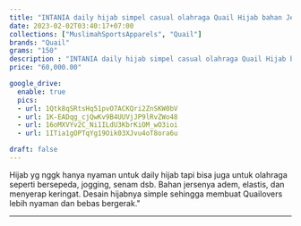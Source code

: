 ```yaml
---
title: "INTANIA daily hijab simpel casual olahraga Quail Hijab bahan Jersey"
date: 2023-02-02T03:40:17+07:00
collections: ["MuslimahSportsApparels", "Quail"]
brands: "Quail"
grams: "150"
description : "INTANIA daily hijab simpel casual olahraga Quail Hijab bahan Jersey"
price: "60,000.00"

google_drive:
  enable: true
  pics:
  - url: 1Qtk8qSRtsHq51pvO7ACKQri2ZnSKW0bV
  - url: 1K-EADqg_cjQwKv9B4UUVjJP9lRvZWo48
  - url: 16oMXVYv2C_Ni1ILdU3KbrKiOM_wO3ioi
  - url: 1ITia1gOPTqYg19Oik03XJvu4oT8ora6u

draft: false
---
```


Hijab yg nggk hanya nyaman untuk daily hijab tapi bisa juga untuk olahraga seperti bersepeda, jogging, senam dsb. Bahan jersenya adem, elastis, dan menyerap keringat. Desain hijabnya simple sehingga membuat Quailovers lebih nyaman dan bebas bergerak."

-----    
 
